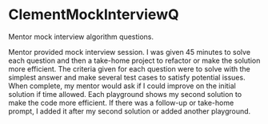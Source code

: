 # ClementMockInterviewQ
Mentor mock interview algorithm questions. 

Mentor provided mock interview session. I was given 45 minutes to solve each 
question and then a take-home project to refactor or make the solution more efficient. 
The criteria given for each question were to solve with the simplest answer and make 
several test cases to satisfy potential issues. When complete, my mentor would ask if 
I could improve on the initial solution if time allowed. Each playground shows my second 
solution to make the code more efficient. If there was a follow-up or take-home prompt, 
I added it after my second solution or added another playground. 
